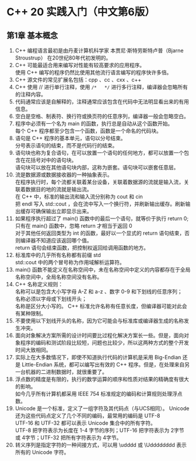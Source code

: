 # C++ 20 实践入门（中文第6版）

## 第1章 基本概念

1. C++ 编程语言最初是由丹麦计算机科学家 本贾尼·斯特劳斯特卢普（Bjarne Stroustrup） 在20世纪80年代初发明的。
2. C++ 可能最适合用来编写对性能有较高要求的应用程序。  
    使用 C++ 编写的程序仍然比使用其他流行语言编写的程序快许多倍。
3. C++ 源文件的常见扩展名包括：cpp 、cc 、cxx 、c++
4. C++ 使用 // 进行单行注释，使用 `/*   */` 进行多行注释，编译器会忽略所有的注释内容。
5. 代码通常应该是自解释的，注释通常应该包含在代码中无法明显看出来的有用信息。
6. 空白是空格、制表符、换行符或换页符的任意序列，编译器一般会忽略空白。
7. 程序中必须有一个名为 main 的函数，执行总是自动从这个函数开始。  
    每个 C++ 程序都至少包含一个函数，函数是一个命名的代码块。
8. 语句是 C++ 程序的基本单元，语句以分号结束。  
    分号表示语句的结束，而不是代码行的结束。
9. 语句块也称为复合语句，在可以放置一个语句的任何地方，都可以放置一个包含在花括号对中的语句块。  
    语句块可以放在其他语句块内部，这称为嵌套。语句块可以嵌套任意层。
10. 流是数据源或数据接收器的一种抽象表示。  
    在程序执行时，每个流都关联着某台设备，关联着数据源的流就是输入流，关联着数据目的地的流就是输出流。  
    在 C++ 中，标准的输出流和输入流分别称为 cout 和 cin  
    把 endl 写入 std::cout ，会在流中写入一个换行符，并刷新输出缓存。刷新输出缓存可确保输出立即显示出来。
11. 如果程序执行超过了 main() 函数中的最后一个语句，就等价于执行 return 0;  
    只有在 main() 函数中，忽略 return 才相当于返回 0  
    对于其他任何返回类型为 int 的函数，最好以一个显式的 return 语句结束，否则编译器不知道应该返回哪个值。  
    return 语句会结束函数，把控制权返回给调用函数的地方。
12. 标准库中的几乎所有名称都有前缀 std  
    std::cout 中的两个冒号称为作用域解析运算符。
13. main() 函数不能定义在名称空间中，未在名称空间中定义的内容都存在于全局名称空间中，全局名称空间没有名称。
14. C++ 名称定义规则：  
    名称可以是包含大小写字母 A-Z 和 a-z 、数字 0-9 和下划线的任意序列；  
    名称必须以字母或下划线开头；  
    名称是区分大小写的。
    C++ 标准允许名称有任意长度，但编译器可能对此会有某种限制。
15. 不要使用以下划线开头的名称，因为它可能会与标准库或编译器生成的名称发生冲突。
16. 面向对象解决方案所需的设计时间要比过程化解决方案长一些。但是，面向对象程序的编码和测试阶段比较短，问题也比较少，所以这两种方式的整个开发时间大致相同。
17. 实际上在大多数情况下，即使不知道执行代码的计算机是采用 Big-Endian 还是 Little-Endian 系统，都可以编写出有效的 C++ 程序。但是，在处理来自另一台机器的二进制数据时，就很重要了。
18. 浮点数的精度是有限的，执行的数学运算的顺序和性质对结果的精确度有很大的影响。  
    如今几乎所有计算机都采用 IEEE 754 标准规定的编码和计算规则处理浮点数。
19. Unicode 是一个标准，定义了一组字符及其代码点（与UCS相同）。 Unicode 还为这些代码点定义了几个不同的编码，最常用的编码是 UTF-8  
    UTF-16 和 UTF-32 都可以表示 Unicode 集合中的所有字符。  
    UTF-8 把字符表示为长度在 1-4 字节的序列；UTF-16 把字符表示为 2字节 或 4字节；UTF-32 把所有字符表示为 4字节。
20. 转义序列是指定字符的一种间接方式，可以用 \udddd 或 \Udddddddd 表示所有的 Unicode 字符。

